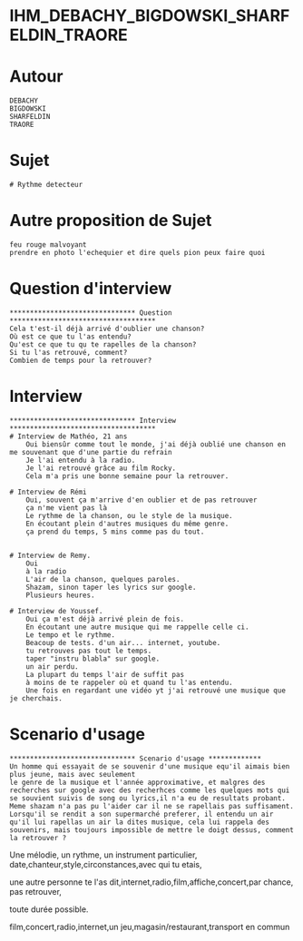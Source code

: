 # IHM_DEBACHY_BIGDOWSKI_SHARFELDIN_TRAORE

# Autour 
    DEBACHY
    BIGDOWSKI
    SHARFELDIN
    TRAORE

# Sujet 
    # Rythme detecteur 

# Autre proposition de Sujet 
    feu rouge malvoyant
    prendre en photo l'echequier et dire quels pion peux faire quoi

# Question d'interview

    ******************************* Question ************************************
    Cela t'est-il déjà arrivé d'oublier une chanson?
    Où est ce que tu l'as entendu?
    Qu'est ce que tu qu te rapelles de la chanson?
    Si tu l'as retrouvé, comment?
    Combien de temps pour la retrouver?

# Interview

    ******************************* Interview  ************************************
    # Interview de Mathéo, 21 ans
        Oui biensûr comme tout le monde, j'ai déjà oublié une chanson en me souvenant que d'une partie du refrain
        Je l'ai entendu à la radio.
        Je l'ai retrouvé grâce au film Rocky.
        Cela m'a pris une bonne semaine pour la retrouver.

    # Interview de Rémi
        Oui, souvent ça m'arrive d'en oublier et de pas retrouver
        ça n'me vient pas là
        Le rythme de la chanson, ou le style de la musique.
        En écoutant plein d'autres musiques du même genre.
        ça prend du temps, 5 mins comme pas du tout.


    # Interview de Remy.
        Oui
        à la radio
        L'air de la chanson, quelques paroles.
        Shazam, sinon taper les lyrics sur google.
        Plusieurs heures.

    # Interview de Youssef.
        Oui ça m'est déjà arrivé plein de fois.
        En écoutant une autre musique qui me rappelle celle ci.
        Le tempo et le rythme.
        Beacoup de tests. d'un air... internet, youtube.
        tu retrouves pas tout le temps.
        taper "instru blabla" sur google.
        un air perdu.
        La plupart du temps l'air de suffit pas
        à moins de te rappeler où et quand tu l'as entendu.
        Une fois en regardant une vidéo yt j'ai retrouvé une musique que je cherchais.

# Scenario d'usage

    ******************************* Scenario d'usage *************
    Un homme qui essayait de se souvenir d'une musique equ'il aimais bien plus jeune, mais avec seulement 
    le genre de la musique et l'année approximative, et malgres des recherches sur google avec des recherhces comme les quelques mots qui se souvient suivis de song ou lyrics,il n'a eu de resultats probant. Meme shazam n'a pas pu l'aider car il ne se rapellais pas suffisament. Lorsqu'il se rendit a son supermarché preferer, il entendu un air qu'il lui rapellas un air la dites musique, cela lui rappela des souvenirs, mais toujours impossible de mettre le doigt dessus, comment la retrouver ?






Une mélodie, un rythme, un instrument particulier, date,chanteur,style,circonstances,avec qui tu etais,



une autre personne te l'as dit,internet,radio,film,affiche,concert,par chance, pas retrouver,


toute durée possible.


film,concert,radio,internet,un jeu,magasin/restaurant,transport en commun
